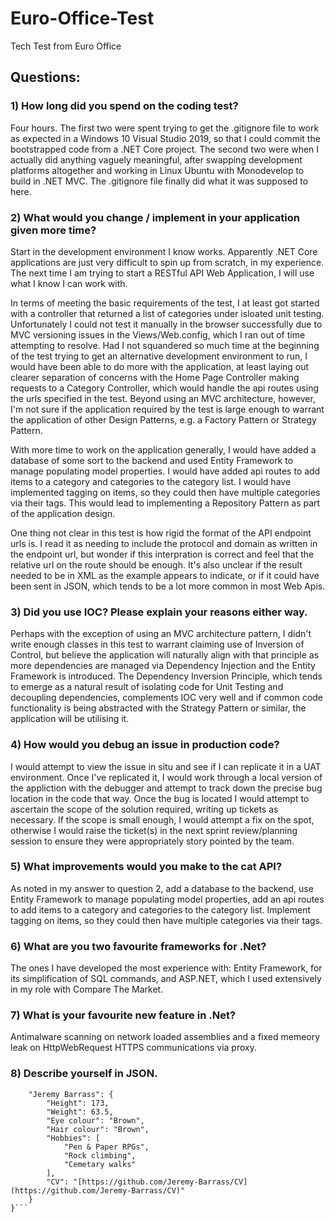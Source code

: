 # Euro-Office-Test
Tech Test from Euro Office

## Questions:

### 1) How long did you spend on the coding test?

Four hours.  The first two were spent trying to get the .gitignore file to work as expected in a Windows 10 Visual Studio 2019, so that I could commit the bootstrapped code from a .NET Core project.  The second two were when I actually did anything vaguely meaningful, after swapping development platforms altogether and working in Linux Ubuntu with Monodevelop to build in .NET MVC.  The .gitignore file finally did what it was supposed to here.

### 2) What would you change / implement in your application given more time?

Start in the development environment I know works.  Apparently .NET Core applications are just very difficult to spin up from scratch, in my experience.  The next time I am trying to start a RESTful API Web Application, I will use what I know I can work with.

In terms of meeting the basic requirements of the test, I at least got started with a controller that returned a list of categories under isloated unit testing.  Unfortunately I could not test it manually in the browser successfully due to MVC versioning issues in the Views/Web.config, which I ran out of time attempting to resolve.  Had I not squandered so much time at the beginning of the test trying to get an alternative development environment to run, I would have been able to do more with the application, at least laying out clearer separation of concerns with the Home Page Controller making requests to a Category Controller, which would handle the api routes using the urls specified in the test.  Beyond using an MVC architecture, however, I'm not sure if the application required by the test is large enough to warrant the application of other Design Patterns, e.g. a Factory Pattern or Strategy Pattern.

With more time to work on the application generally, I would have added a database of some sort to the backend and used Entity Framework to manage populating model properties.  I would have added api routes to add items to a category and categories to the category list.  I would have implemented tagging on items, so they could then have multiple categories via their tags.  This would lead to implementing a Repository Pattern as part of the application design.

One thing not clear in this test is how rigid the format of the API endpoint urls is.  I read it as needing to include the protocol and domain as written in the endpoint url, but wonder if this interpration is correct and feel that the relative url on the route should be enough.  It's also unclear if the result needed to be in XML as the example appears to indicate, or if it could have been sent in JSON, which tends to be a lot more common in most Web Apis.  

### 3) Did you use IOC? Please explain your reasons either way.

Perhaps with the exception of using an MVC architecture pattern, I didn't write enough classes in this test to warrant claiming use of Inversion of Control, but believe the application will naturally align with that principle as more dependencies are managed via Dependency Injection and the Entity Framework is introduced.  The Dependency Inversion Principle, which tends to emerge as a natural result of isolating code for Unit Testing and decoupling dependencies, complements IOC very well and if common code functionality is being abstracted with the Strategy Pattern or similar, the application will be utilising it.

### 4) How would you debug an issue in production code?

I would attempt to view the issue in situ and see if I can replicate it in a UAT environment.  Once I've replicated it, I would work through a local version of the appliction with the debugger and attempt to track down the precise bug location in the code that way.  Once the bug is located I would attempt to ascertain the scope of the solution required, writing up tickets as necessary.  If the scope is small enough, I would attempt a fix on the spot, otherwise I would raise the ticket(s) in the next sprint review/planning session to ensure they were appropriately story pointed by the team.

### 5) What improvements would you make to the cat API?

As noted in my answer to question 2, add a database to the backend, use Entity Framework to manage populating model properties, add an api routes to add items to a category and categories to the category list.  Implement tagging on items, so they could then have multiple categories via their tags.

### 6) What are you two favourite frameworks for .Net?

The ones I have developed the most experience with: Entity Framework, for its simplification of SQL commands, and ASP.NET, which I used extensively in my role with Compare The Market.

### 7) What is your favourite new feature in .Net?

Antimalware scanning on network loaded assemblies and a fixed memeory leak on HttpWebRequest HTTPS communications via proxy.

### 8) Describe yourself in JSON.

```{
	"Jeremy Barrass": {
	    "Height": 173,
	    "Weight": 63.5,
	    "Eye colour": "Brown",
	    "Hair colour": "Brown",
	    "Hobbies": [
	        "Pen & Paper RPGs",
	        "Rock climbing",
	        "Cemetary walks"
	    ],
	    "CV": "[https://github.com/Jeremy-Barrass/CV](https://github.com/Jeremy-Barrass/CV)"
    }
}```